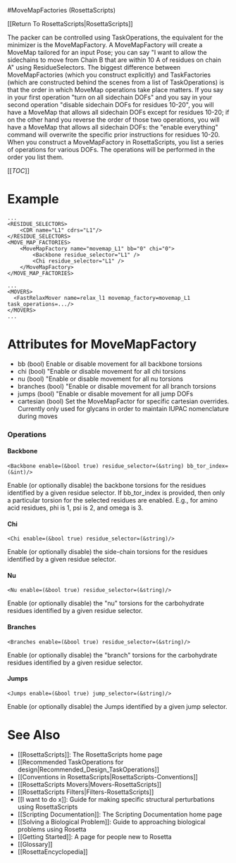 #MoveMapFactories (RosettaScripts)

[[Return To RosettaScripts|RosettaScripts]]

The packer can be controlled using TaskOperations, the equivalent for the minimizer is the MoveMapFactory. A MoveMapFactory will create a MoveMap tailored for an input Pose; you can say "I want to allow the sidechains to move from Chain B that are within 10 A of residues on chain A" using ResidueSelectors. The biggest difference between MoveMapFactories (which you construct explicitly) and TaskFactories (which are constructed behind the scenes from a list of TaskOperations) is that the order in which MoveMap operations take place matters. If you say in your first operation "turn on all sidechain DOFs" and you say in your second operation "disable sidechain DOFs for residues 10-20", you will have a MoveMap that allows all sidechain DOFs except for residues 10-20; if on the other hand you reverse the order of those two operations, you will have a MoveMap that allows all sidechain DOFs: the "enable everything" command will overwrite the specific prior instructions for residues 10-20. When you construct a MoveMapFactory in RosettaScripts, you list a series of operations for various DOFs. The operations will be performed in the order you list them.

[[_TOC_]]

Example
=======
    ...
    <RESIDUE_SELECTORS>
        <CDR name="L1" cdrs="L1"/>
    </RESIDUE_SELECTORS>
    <MOVE_MAP_FACTORIES>
        <MoveMapFactory name="movemap_L1" bb="0" chi="0">
            <Backbone residue_selector="L1" />
            <Chi residue_selector="L1" />
        </MoveMapFactory>
    </MOVE_MAP_FACTORIES>

    ...
    <MOVERS>
      <FastRelaxMover name=relax_l1 movemap_factory=movemap_L1 task_operations=.../>
    </MOVERS>
    ...

Attributes for MoveMapFactory
=======
-   bb (bool) Enable or disable movement for all backbone torsions
-   chi (bool) "Enable or disable movement for all chi torsions
-   nu (bool) "Enable or disable movement for all nu torsions
-   branches (bool) "Enable or disable movement for all branch torsions
-   jumps (bool) "Enable or disable movement for all jump DOFs
-   cartesian (bool) Set the MoveMapFactor for specific cartesian overrides.  Currently only used for glycans in order to maintain IUPAC nomenclature during moves


### Operations

#### Backbone
    <Backbone enable=(&bool true) residue_selector=(&string) bb_tor_index=(&int)/>

Enable (or optionally disable) the backbone torsions for the residues identified by a given residue selector. If bb_tor_index is provided, then only a particular torsion for the selected residues are enabled. E.g., for amino acid residues, phi is 1, psi is 2, and omega is 3.

#### Chi

    <Chi enable=(&bool true) residue_selector=(&string)/>

Enable (or optionally disable) the side-chain torsions for the residues identified by a given residue selector.

#### Nu

    <Nu enable=(&bool true) residue_selector=(&string)/>

Enable (or optionally disable) the "nu" torsions for the carbohydrate residues identified by a given residue selector.


#### Branches

    <Branches enable=(&bool true) residue_selector=(&string)/>

Enable (or optionally disable) the "branch" torsions for the carbohydrate residues identified by a given residue selector.


#### Jumps

    <Jumps enable=(&bool true) jump_selector=(&string)/>

Enable (or optionally disable) the Jumps identified by a given jump selector.


See Also
========

* [[RosettaScripts]]: The RosettaScripts home page
* [[Recommended TaskOperations for design|Recommended_Design_TaskOperations]]
* [[Conventions in RosettaScripts|RosettaScripts-Conventions]]
* [[RosettaScripts Movers|Movers-RosettaScripts]]
* [[RosettaScripts Filters|Filters-RosettaScripts]]
* [[I want to do x]]: Guide for making specific structural perturbations using RosettaScripts
* [[Scripting Documentation]]: The Scripting Documentation home page
* [[Solving a Biological Problem]]: Guide to approaching biological problems using Rosetta
* [[Getting Started]]: A page for people new to Rosetta
* [[Glossary]]
* [[RosettaEncyclopedia]]